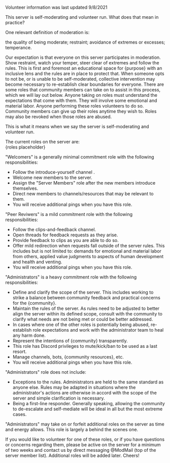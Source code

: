 Volunteer information was last updated 9/8/2021  
  
This server is self-moderating and volunteer run. What does that mean in practice?  
  
One relevant definition of moderation is:  
  
the quality of being moderate; restraint; avoidance of extremes or excesses; temperance.  
  
Our expectation is that everyone on this server participates in moderation. Show restraint, watch your temper, steer clear of extremes and follow the rules. This is first and foremost an educational space for {purpose} with an inclusive lens and the rules are in place to protect that. When someone opts to not be, or is unable to be self-moderated, collective intervention may become necessary to re-establish clear boundaries for everyone. There are some roles that community members can take on to assist in this process, which we will lay out below. Anyone taking on roles must understand the expectations that come with them. They will involve some emotional and material labor. Anyone performing these roles volunteers to do so. Community members can give up their roles anytime they wish to. Roles may also be revoked when those roles are abused.  
  
This is what it means when we say the server is self-moderating and volunteer run.  
  
The current roles on the server are:  
{roles placeholder}
  
"Welcomers" is a generally minimal commitment role with the following responsibilities:  
- Follow the introduce-yourself channel .  
- Welcome new members to the server.  
- Assign the "Server Members" role after the new members introduce themselves.  
- Direct new members to channels/resources that may be relevant to them.  
- You will receive additional pings when you have this role.  
  
"Peer Reviwers" is a mild commitment role with the following responsibilities:  
- Follow the clips-and-feedback channel.  
- Open threads for feedback requests as they arise.  
- Provide feedback to clips as you are able to do so.  
- Offer mild redirection when requests fall outside of the server rules. This includes but is not limited to: demands for emotional and material labor from others, applied value judgments to aspects of human development and health and venting.  
- You will receive additional pings when you have this role.  
  
"Administrators" is a heavy commitment role with the following responsibilities:  
- Define and clarify the scope of the server. This includes working to strike a balance between community feedback and practical concerns for the {community}.  
- Maintain the rules of the server. As rules need to be adjusted to better align the server within its defined scope, consult with the community to clarify what needs are not being met or could be better addressed.  
- In cases where one of the other roles is potentially being abused, re-establish role expectations and work with the administrator team to heal any harm done.  
- Represent the intentions of {community} transparently.  
- This role has Discord privileges to mute/kick/ban to be used as a last resort.  
- Manage channels, bots, {community resources}, etc.  
- You will receive additional pings when you have this role.  
  
"Administrators" role does not include:  
- Exceptions to the rules. Administrators are held to the same standard as anyone else. Rules may be adapted in situations where the administrator's actions are otherwise in accord with the scope of the server and simple clarification is necessary.  
- Being a first-line responder. Generally speaking, allowing the community to de-escalate and self-mediate will be ideal in all but the most extreme cases.  
  
"Administrators" may take on or forfeit additional roles on the server as time and energy allows. This role is largely a behind the scenes one.  
  
If you would like to volunteer for one of these roles, or if you have questions or concerns regarding them, please be active on the server for a minimum of two weeks and contact us by direct messaging @ModMail (top of the server member list). Additional roles will be added later. Cheers!
